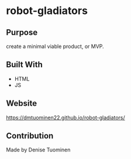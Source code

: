 # robot-gladiators

## Purpose
create a minimal viable product, or MVP. 

## Built With
* HTML
* JS

## Website
https://dmtuominen22.github.io/robot-gladiators/

## Contribution
Made by Denise Tuominen
